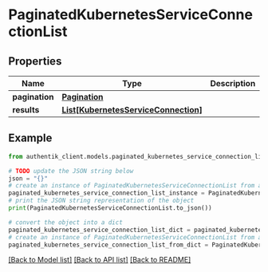# PaginatedKubernetesServiceConnectionList


## Properties

Name | Type | Description | Notes
------------ | ------------- | ------------- | -------------
**pagination** | [**Pagination**](Pagination.md) |  | 
**results** | [**List[KubernetesServiceConnection]**](KubernetesServiceConnection.md) |  | 

## Example

```python
from authentik_client.models.paginated_kubernetes_service_connection_list import PaginatedKubernetesServiceConnectionList

# TODO update the JSON string below
json = "{}"
# create an instance of PaginatedKubernetesServiceConnectionList from a JSON string
paginated_kubernetes_service_connection_list_instance = PaginatedKubernetesServiceConnectionList.from_json(json)
# print the JSON string representation of the object
print(PaginatedKubernetesServiceConnectionList.to_json())

# convert the object into a dict
paginated_kubernetes_service_connection_list_dict = paginated_kubernetes_service_connection_list_instance.to_dict()
# create an instance of PaginatedKubernetesServiceConnectionList from a dict
paginated_kubernetes_service_connection_list_from_dict = PaginatedKubernetesServiceConnectionList.from_dict(paginated_kubernetes_service_connection_list_dict)
```
[[Back to Model list]](../README.md#documentation-for-models) [[Back to API list]](../README.md#documentation-for-api-endpoints) [[Back to README]](../README.md)


